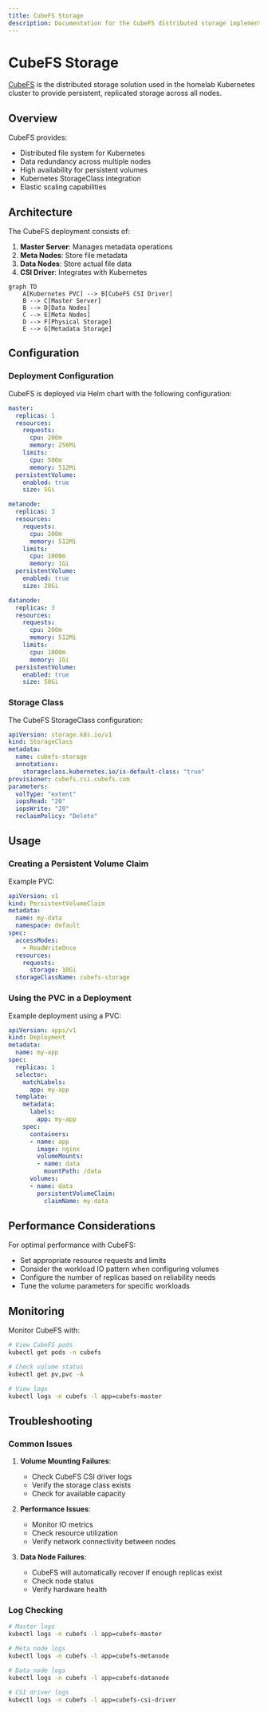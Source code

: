 ```yaml
---
title: CubeFS Storage
description: Documentation for the CubeFS distributed storage implementation
---
```


# CubeFS Storage

[CubeFS](https://www.cubefs.io) is the distributed storage solution used in the homelab Kubernetes cluster to provide persistent, replicated storage across all nodes.

## Overview

CubeFS provides:

- Distributed file system for Kubernetes
- Data redundancy across multiple nodes
- High availability for persistent volumes
- Kubernetes StorageClass integration
- Elastic scaling capabilities

## Architecture

The CubeFS deployment consists of:

1. **Master Server**: Manages metadata operations
2. **Meta Nodes**: Store file metadata
3. **Data Nodes**: Store actual file data
4. **CSI Driver**: Integrates with Kubernetes

```mermaid
graph TD
    A[Kubernetes PVC] --> B[CubeFS CSI Driver]
    B --> C[Master Server]
    B --> D[Data Nodes]
    C --> E[Meta Nodes]
    D --> F[Physical Storage]
    E --> G[Metadata Storage]
```

## Configuration

### Deployment Configuration

CubeFS is deployed via Helm chart with the following configuration:

```yaml
master:
  replicas: 1
  resources:
    requests:
      cpu: 200m
      memory: 256Mi
    limits:
      cpu: 500m
      memory: 512Mi
  persistentVolume:
    enabled: true
    size: 5Gi

metanode:
  replicas: 3
  resources:
    requests:
      cpu: 200m
      memory: 512Mi
    limits:
      cpu: 1000m
      memory: 1Gi
  persistentVolume:
    enabled: true
    size: 20Gi

datanode:
  replicas: 3
  resources:
    requests:
      cpu: 200m
      memory: 512Mi
    limits:
      cpu: 1000m
      memory: 1Gi
  persistentVolume:
    enabled: true
    size: 50Gi
```

### Storage Class

The CubeFS StorageClass configuration:

```yaml
apiVersion: storage.k8s.io/v1
kind: StorageClass
metadata:
  name: cubefs-storage
  annotations:
    storageclass.kubernetes.io/is-default-class: "true"
provisioner: cubefs.csi.cubefs.com
parameters:
  volType: "extent"
  iopsRead: "20"
  iopsWrite: "20"
  reclaimPolicy: "Delete"
```

## Usage

### Creating a Persistent Volume Claim

Example PVC:

```yaml
apiVersion: v1
kind: PersistentVolumeClaim
metadata:
  name: my-data
  namespace: default
spec:
  accessModes:
    - ReadWriteOnce
  resources:
    requests:
      storage: 10Gi
  storageClassName: cubefs-storage
```

### Using the PVC in a Deployment

Example deployment using a PVC:

```yaml
apiVersion: apps/v1
kind: Deployment
metadata:
  name: my-app
spec:
  replicas: 1
  selector:
    matchLabels:
      app: my-app
  template:
    metadata:
      labels:
        app: my-app
    spec:
      containers:
      - name: app
        image: nginx
        volumeMounts:
        - name: data
          mountPath: /data
      volumes:
      - name: data
        persistentVolumeClaim:
          claimName: my-data
```

## Performance Considerations

For optimal performance with CubeFS:

- Set appropriate resource requests and limits
- Consider the workload IO pattern when configuring volumes
- Configure the number of replicas based on reliability needs
- Tune the volume parameters for specific workloads

## Monitoring

Monitor CubeFS with:

```bash
# View CubeFS pods
kubectl get pods -n cubefs

# Check volume status
kubectl get pv,pvc -A

# View logs
kubectl logs -n cubefs -l app=cubefs-master
```

## Troubleshooting

### Common Issues

1. **Volume Mounting Failures**:
   - Check CubeFS CSI driver logs
   - Verify the storage class exists
   - Check for available capacity

2. **Performance Issues**:
   - Monitor IO metrics
   - Check resource utilization
   - Verify network connectivity between nodes

3. **Data Node Failures**:
   - CubeFS will automatically recover if enough replicas exist
   - Check node status
   - Verify hardware health

### Log Checking

```bash
# Master logs
kubectl logs -n cubefs -l app=cubefs-master

# Meta node logs
kubectl logs -n cubefs -l app=cubefs-metanode

# Data node logs
kubectl logs -n cubefs -l app=cubefs-datanode

# CSI driver logs
kubectl logs -n cubefs -l app=cubefs-csi-driver
```
